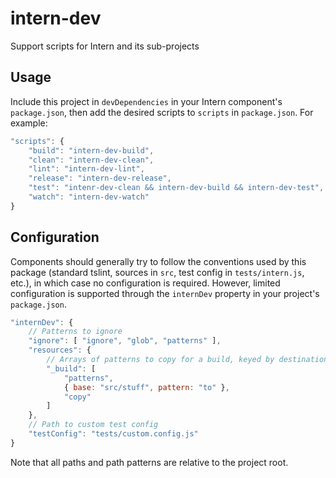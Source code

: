 # intern-dev

Support scripts for Intern and its sub-projects

## Usage

Include this project in `devDependencies` in your Intern component's `package.json`, then add the desired scripts to
`scripts` in `package.json`. For example:

```js
"scripts": {
	"build": "intern-dev-build",
	"clean": "intern-dev-clean",
	"lint": "intern-dev-lint",
	"release": "intern-dev-release",
	"test": "intenr-dev-clean && intern-dev-build && intern-dev-test",
	"watch": "intern-dev-watch"
}
```

## Configuration

Components should generally try to follow the conventions used by this package (standard tslint, sources in `src`, test
config in `tests/intern.js`, etc.), in which case no configuration is required. However, limited configuration is
supported through the `internDev` property in your project's `package.json`.

```js
"internDev": {
	// Patterns to ignore
	"ignore": [ "ignore", "glob", "patterns" ],
	"resources": {
		// Arrays of patterns to copy for a build, keyed by destination path
		"_build": [
			"patterns",
			{ base: "src/stuff", pattern: "to" },
			"copy"
		]
	},
	// Path to custom test config
	"testConfig": "tests/custom.config.js"
}
```

Note that all paths and path patterns are relative to the project root.
